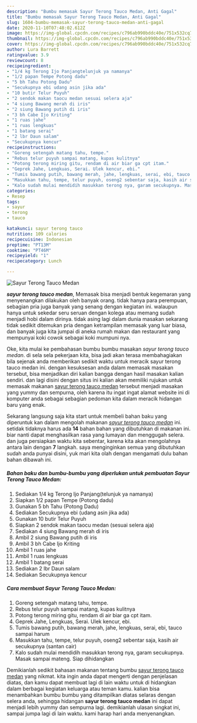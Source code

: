 ```yaml
---
description: "Bumbu memasak Sayur Terong Tauco Medan, Anti Gagal"
title: "Bumbu memasak Sayur Terong Tauco Medan, Anti Gagal"
slug: 1604-bumbu-memasak-sayur-terong-tauco-medan-anti-gagal
date: 2020-11-10T07:48:02.612Z
image: https://img-global.cpcdn.com/recipes/c796ab990bddc40e/751x532cq70/sayur-terong-tauco-medan-foto-resep-utama.jpg
thumbnail: https://img-global.cpcdn.com/recipes/c796ab990bddc40e/751x532cq70/sayur-terong-tauco-medan-foto-resep-utama.jpg
cover: https://img-global.cpcdn.com/recipes/c796ab990bddc40e/751x532cq70/sayur-terong-tauco-medan-foto-resep-utama.jpg
author: Lura Barrett
ratingvalue: 3.9
reviewcount: 8
recipeingredient:
- "1/4 kg Terong Ijo Panjangtelunjuk ya namanya"
- "1/2 papan Tempe Potong dadu"
- "5 bh Tahu Potong Dadu"
- "Secukupnya ebi udang asin jika ada"
- "10 butir Telur Puyuh"
- "2 sendok makan taocu medan sesuai selera aja"
- "4 siung Bawang merah di iris"
- "2 siung Bawang putih di iris"
- "3 bh Cabe Ijo Kriting"
- "1 ruas jahe"
- "1 ruas lengkuas"
- "1 batang serai"
- "2 lbr Daun salam"
- "Secukupnya kencur"
recipeinstructions:
- "Goreng setengah matang tahu, tempe."
- "Rebus telur puyuh sampai matang, kupas kulitnya"
- "Potong terong miring gitu, rendam di air biar ga cpt itam."
- "Geprek Jahe, Lengkuas, Serai. Ulek kencur, ebi."
- "Tumis bawang putih, bawang merah, jahe, lengkuas, serai, ebi, tauco sampai harum"
- "Masukkan tahu, tempe, telur puyuh, oseng2 sebentar saja, kasih air secukupnya (santan cair)"
- "Kalo sudah mulai mendidih masukkan terong nya, garam secukupnya. Masak sampai mateng. Siap dihidangkan"
categories:
- Resep
tags:
- sayur
- terong
- tauco

katakunci: sayur terong tauco 
nutrition: 109 calories
recipecuisine: Indonesian
preptime: "PT13M"
cooktime: "PT46M"
recipeyield: "1"
recipecategory: Lunch

---
```



![Sayur Terong Tauco Medan](https://img-global.cpcdn.com/recipes/c796ab990bddc40e/751x532cq70/sayur-terong-tauco-medan-foto-resep-utama.jpg)

<b><i>sayur terong tauco medan</i></b>, Memasak bisa menjadi bentuk kegemaran yang menyenangkan dilakukan oleh banyak orang. tidak hanya para perempuan, sebagian pria juga banyak yang senang dengan kegiatan ini. walaupun hanya untuk sekedar seru seruan dengan kolega atau memang sudah menjadi hobi dalam dirinya. tidak asing lagi dalam dunia masakan sekarang tidak sedikit ditemukan pria dengan ketrampilan memasak yang luar biasa, dan banyak juga kita jumpai di aneka rumah makan dan restaurant yang mempunyai koki cowok sebagai koki mumpuni nya.

Oke, kita mulai ke pembahasan bumbu bumbu masakan <i>sayur terong tauco medan</i>. di sela sela pekerjaan kita, bisa jadi akan terasa membahagiakan bila sejenak anda memberikan sedikit waktu untuk meracik sayur terong tauco medan ini. dengan kesuksesan anda dalam memasak masakan tersebut, bisa menjadikan diri kalian bangga dengan hasil masakan kalian sendiri. dan lagi disini dengan situs ini kalian akan memiliki rujukan untuk memasak makanan <u>sayur terong tauco medan</u> tersebut menjadi masakan yang yummy dan sempurna, oleh karena itu ingat ingat alamat website ini di komputer anda sebagai sebagian pedoman kita dalam meracik hidangan baru yang enak.




Sekarang langsung saja kita start untuk membeli bahan baku yang diperuntuk kan dalam mengolah makanan <u><i>sayur terong tauco medan</i></u> ini. setidak tidaknya harus ada <b>14</b> bahan bahan yang dibutuhkan di makanan ini. biar nanti dapat menghasilkan rasa yang lumayan dan menggugah selera. dan juga persiapkan waktu kita sebentar, karena kita akan mengolahnya antara lain dengan <b>7</b> langkah. saya menginginkan semua yang dibutuhkan sudah anda punyai disini, yuk mari kita olah dengan mengamati dulu bahan bahan dibawah ini.

<!--inarticleads1-->

##### Bahan baku dan bumbu-bumbu yang diperlukan untuk pembuatan Sayur Terong Tauco Medan:

1. Sediakan 1/4 kg Terong Ijo Panjang(telunjuk ya namanya)
1. Siapkan 1/2 papan Tempe (Potong dadu)
1. Gunakan 5 bh Tahu (Potong Dadu)
1. Sediakan Secukupnya ebi (udang asin jika ada)
1. Gunakan 10 butir Telur Puyuh
1. Siapkan 2 sendok makan taocu medan (sesuai selera aja)
1. Sediakan 4 siung Bawang merah di iris
1. Ambil 2 siung Bawang putih di iris
1. Ambil 3 bh Cabe Ijo Kriting
1. Ambil 1 ruas jahe
1. Ambil 1 ruas lengkuas
1. Ambil 1 batang serai
1. Sediakan 2 lbr Daun salam
1. Sediakan Secukupnya kencur




<!--inarticleads2-->

##### Cara membuat Sayur Terong Tauco Medan:

1. Goreng setengah matang tahu, tempe.
1. Rebus telur puyuh sampai matang, kupas kulitnya
1. Potong terong miring gitu, rendam di air biar ga cpt itam.
1. Geprek Jahe, Lengkuas, Serai. Ulek kencur, ebi.
1. Tumis bawang putih, bawang merah, jahe, lengkuas, serai, ebi, tauco sampai harum
1. Masukkan tahu, tempe, telur puyuh, oseng2 sebentar saja, kasih air secukupnya (santan cair)
1. Kalo sudah mulai mendidih masukkan terong nya, garam secukupnya. Masak sampai mateng. Siap dihidangkan




Demikianlah sedikit bahasan makanan tentang bumbu <u>sayur terong tauco medan</u> yang nikmat. kita ingin anda dapat mengerti dengan penjelasan diatas, dan kamu dapat membuat lagi di lain waktu untuk di hidangkan dalam berbagai kegiatan keluarga atau teman kamu. kalian bisa menambahkan bumbu bumbu yang ditampilkan diatas selaras dengan selera anda, sehingga hidangan <b>sayur terong tauco medan</b> ini dapat menjadi lebih yummy dan sempurna lagi. demikianlah ulasan singkat ini, sampai jumpa lagi di lain waktu. kami harap hari anda menyenangkan.
